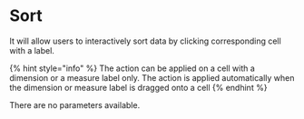 # Sort

It will allow users to interactively sort data by clicking corresponding cell with a label.

{% hint style="info" %}
The action can be applied on a cell with a dimension or a measure label only. The action is applied automatically when the dimension or measure label is dragged onto a cell
{% endhint %}

There are no parameters available.

